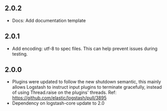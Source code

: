 ## 2.0.2
 - Docs: Add documentation template
## 2.0.1
 - Add encoding: utf-8 to spec files. This can help prevent issues during testing.
## 2.0.0
 - Plugins were updated to follow the new shutdown semantic, this mainly allows Logstash to instruct input plugins to terminate gracefully, 
   instead of using Thread.raise on the plugins' threads. Ref: https://github.com/elastic/logstash/pull/3895
 - Dependency on logstash-core update to 2.0


